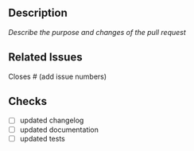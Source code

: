 ## Description

_Describe the purpose and changes of the pull request_

## Related Issues

Closes # (add issue numbers)

## Checks

- [ ] updated changelog
- [ ] updated documentation
- [ ] updated tests 